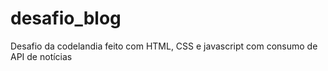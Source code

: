 # desafio_blog


Desafio  da codelandia feito com HTML, CSS e javascript com consumo de API de notícias
